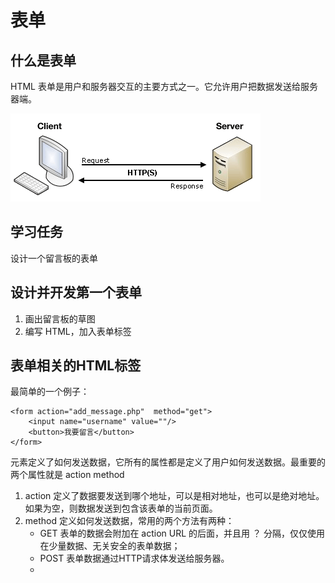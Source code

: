 # 表单

## 什么是表单
HTML 表单是用户和服务器交互的主要方式之一。它允许用户把数据发送给服务器端。

![enter image description here](https://github.com/hellojinjie/ClassPHP2018_0/blob/master/client-server.png?raw=true)

## 学习任务
设计一个留言板的表单

## 设计并开发第一个表单
1. 画出留言板的草图
2. 编写 HTML，加入表单标签

## 表单相关的HTML标签
最简单的一个例子：
```
<form action="add_message.php"  method="get">
	<input name="username" value=""/>
	<button>我要留言</button>
</form>
```
<form> 元素定义了如何发送数据，它所有的属性都是定义了用户如何发送数据。最重要的两个属性就是 action method

1. action 定义了数据要发送到哪个地址，可以是相对地址，也可以是绝对地址。如果为空，则数据发送到包含该表单的当前页面。
2. method 定义如何发送数据，常用的两个方法有两种：
    - GET 表单的数据会附加在 action URL 的后面，并且用 ？ 分隔，仅仅使用在少量数据、无关安全的表单数据；
    - POST 表单数据通过HTTP请求体发送给服务器。
    - 
<!--stackedit_data:
eyJoaXN0b3J5IjpbMTQ2NjQ0NTU4Nl19
-->